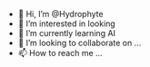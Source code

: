 - 👋 Hi, I’m @Hydrophyte
- 👀 I’m interested in looking
- 🌱 I’m currently learning AI
- 💞️ I’m looking to collaborate on ...
- 📫 How to reach me ...

<!---
Hydrophyte/Hydrophyte is a ✨ special ✨ repository because its `README.md` (this file) appears on your GitHub profile.
You can click the Preview link to take a look at your changes.
--->
